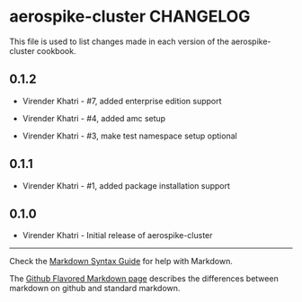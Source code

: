 aerospike-cluster CHANGELOG
===========================

This file is used to list changes made in each version of the aerospike-cluster cookbook.

0.1.2
-----

- Virender Khatri - #7, added enterprise edition support

- Virender Khatri - #4, added amc setup

- Virender Khatri - #3, make test namespace setup optional

0.1.1
-----
- Virender Khatri - #1, added package installation support

0.1.0
-----
- Virender Khatri - Initial release of aerospike-cluster

- - -
Check the [Markdown Syntax Guide](http://daringfireball.net/projects/markdown/syntax) for help with Markdown.

The [Github Flavored Markdown page](http://github.github.com/github-flavored-markdown/) describes the differences between markdown on github and standard markdown.
